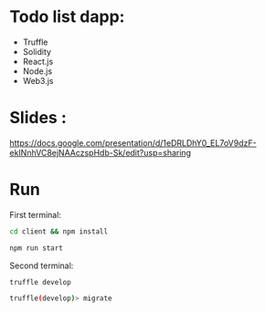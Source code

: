 # Todo list dapp:

- Truffle
- Solidity
- React.js
- Node.js
- Web3.js

# Slides :

https://docs.google.com/presentation/d/1eDRLDhY0_EL7oV9dzF-ekINnhVC8ejNAAczspHdb-Sk/edit?usp=sharing

# Run

First terminal:

```sh
cd client && npm install

npm run start
```

Second terminal:

```sh
truffle develop

truffle(develop)> migrate

```
